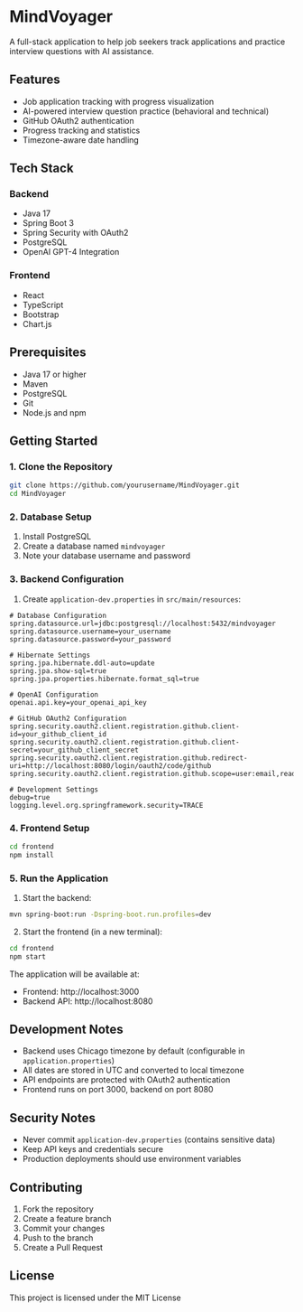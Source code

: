 # MindVoyager

A full-stack application to help job seekers track applications and practice interview questions with AI assistance.

## Features
- Job application tracking with progress visualization
- AI-powered interview question practice (behavioral and technical)
- GitHub OAuth2 authentication
- Progress tracking and statistics
- Timezone-aware date handling

## Tech Stack
### Backend
- Java 17
- Spring Boot 3
- Spring Security with OAuth2
- PostgreSQL
- OpenAI GPT-4 Integration

### Frontend
- React
- TypeScript
- Bootstrap
- Chart.js

## Prerequisites
- Java 17 or higher
- Maven
- PostgreSQL
- Git
- Node.js and npm

## Getting Started

### 1. Clone the Repository
```bash
git clone https://github.com/yourusername/MindVoyager.git
cd MindVoyager
```

### 2. Database Setup
1. Install PostgreSQL
2. Create a database named `mindvoyager`
3. Note your database username and password

### 3. Backend Configuration
1. Create `application-dev.properties` in `src/main/resources`:
```properties
# Database Configuration
spring.datasource.url=jdbc:postgresql://localhost:5432/mindvoyager
spring.datasource.username=your_username
spring.datasource.password=your_password

# Hibernate Settings
spring.jpa.hibernate.ddl-auto=update
spring.jpa.show-sql=true
spring.jpa.properties.hibernate.format_sql=true

# OpenAI Configuration
openai.api.key=your_openai_api_key

# GitHub OAuth2 Configuration
spring.security.oauth2.client.registration.github.client-id=your_github_client_id
spring.security.oauth2.client.registration.github.client-secret=your_github_client_secret
spring.security.oauth2.client.registration.github.redirect-uri=http://localhost:8080/login/oauth2/code/github
spring.security.oauth2.client.registration.github.scope=user:email,read:user

# Development Settings
debug=true
logging.level.org.springframework.security=TRACE
```

### 4. Frontend Setup
```bash
cd frontend
npm install
```

### 5. Run the Application
1. Start the backend:
```bash
mvn spring-boot:run -Dspring-boot.run.profiles=dev
```
2. Start the frontend (in a new terminal):
```bash
cd frontend
npm start
```

The application will be available at:
- Frontend: http://localhost:3000
- Backend API: http://localhost:8080

## Development Notes
- Backend uses Chicago timezone by default (configurable in `application.properties`)
- All dates are stored in UTC and converted to local timezone
- API endpoints are protected with OAuth2 authentication
- Frontend runs on port 3000, backend on port 8080

## Security Notes
- Never commit `application-dev.properties` (contains sensitive data)
- Keep API keys and credentials secure
- Production deployments should use environment variables

## Contributing
1. Fork the repository
2. Create a feature branch
3. Commit your changes
4. Push to the branch
5. Create a Pull Request

## License
This project is licensed under the MIT License
```
